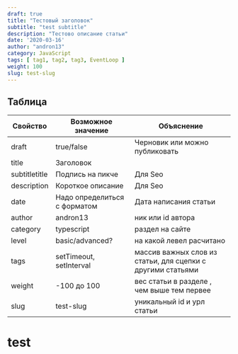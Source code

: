 ```yaml
---
draft: true
title: "Тестовый заголовок"
subtitle: "test subtitle"
description: "Тестово описание статьи"
date: '2020-03-16'
author: "andron13"
category: JavaScript
tags: [ tag1, tag2, tag3, EventLoop ]
weight: 100
slug: test-slug 
---
```


## Таблица

| Свойство      | Возможное значение           | Объяснение                                                  |
|---------------|------------------------------|-------------------------------------------------------------|
| draft         | true/false                   | Черновик или можно публиковать                              |
| title         | Заголовок                    |                                                             |
| subtitletitle | Подпись на пикче             | Для Seo                                                     |
| description   | Короткое описание            | Для Seo                                                     |
| date          | Надо определиться с форматом | Дата написания статьи                                       |
| author        | andron13                     | ник или id автора                                           |
| category      | typescript                   | раздел на сайте                                             |
| level         | basic/advanced?              | на какой левел расчитано                                    |
| tags          | setTimeout, setInterval      | массив важных слов из статьи, для сцепки с другими статьями |
| weight        | -100 до 100                  | вес статьи в разделе , чем выше тем первее                  |
| slug          | test-slug                    | уникальный id и урл статьи                                  |

# test
